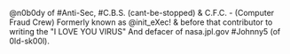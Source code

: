 @n0b0dy of #Anti-Sec, #C.B.S. (cant-be-stopped) & C.F.C. - (Computer Fraud Crew) 
Formerly known as @init_eXec! & before that contributor to writing the "I LOVE YOU VIRUS"
And defacer of nasa.jpl.gov #Johnny5 (of 0ld-sk00l). 
